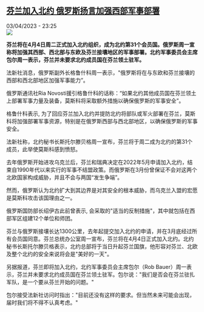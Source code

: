 <!--1680558303000-->
[芬兰加入北约 俄罗斯扬言加强西部军事部署](https://www.rfi.fr/cn/%E4%B8%AD%E5%9B%BD/20230403-%E8%8A%AC%E5%85%B0%E5%8A%A0%E5%85%A5%E5%8C%97%E7%BA%A6-%E4%BF%84%E7%BD%97%E6%96%AF%E6%89%AC%E8%A8%80%E5%8A%A0%E5%BC%BA%E8%A5%BF%E9%83%A8%E5%86%9B%E4%BA%8B%E9%83%A8%E7%BD%B2)
------

<div>03/04/2023 - 23:25</div><img src="https://s.rfi.fr/media/display/083d1230-d266-11ed-967d-005056a90284/w:1280/p:16x9/_124759526_russia_sweden_finland_nato-nc.png"><p><strong>芬兰将在4月4日周二正式加入北约组织，成为北约第31个会员国。俄罗斯周一宣称将加强其西部、西北部与东欧及芬兰接壤地区的军事部署。北约军事委员会主席包尔周一表示，芬兰并未要求北约成员国在芬兰领土驻军。                    </strong></p><div><p>法新社消息，俄罗斯副外长格鲁什科周一表示，"俄罗斯将在与东欧和芬兰接壤的西部和西北部地区加强军事能力”。</p><p>俄罗斯通讯社Ria Novosti援引格鲁什科的话称：“如果北约其他成员国在芬兰领土上部署军事力量及装备，莫斯科将采取额外措施以确保俄罗斯的军事安全”。</p><p>格鲁什科表示, 为了回应芬兰加入北约并提防北约将部队或军火部署在芬兰，莫斯科将加强部署军事资源，特别是在俄罗斯西部与西北部地区，以确保俄罗斯的军事安全。</p><p>法新社称，北约秘书长斯托尔滕贝格周一宣布，芬兰将于周二成为北约的第31个成员，此举使莫斯科感到愤怒。</p><p>去年俄罗斯开始进攻乌克兰后，芬兰和瑞典决定在2022年5月申请加入北约，结束自1990年代以来实行的军事不结盟政策。而俄罗斯在3月份曾保证不会对这两个北欧国家构成威胁，并且不会与两国“发生争端”。</p><p>然而，俄罗斯认为北约扩大到其边界是对其安全的根本威胁，而乌克兰入盟的宏愿是莫斯科攻击该国理由之一。</p><p>俄罗斯国防部长绍伊古此前曾表示, 会采取的"适当的反制措施"，其中就包括在西部军区组建12个单位和师团。</p><p>芬兰与俄罗斯接壤长达1300公里，去年起提交加入北约的申请，并在3月底经过所有会员国同意。芬兰总统办公室周一宣布，芬兰将在4月4日正式加入北约。北约秘书长斯托尔滕贝格表示，北约总部将于当日升起芬兰国旗，他形容对芬兰、北欧及整个北约的安全来说将会是"美好的一天"。</p><p>另据报道，芬兰即将加入北约，北约军事委员会主席包尔（Rob Bauer）周一表示，芬兰并未要求北约成员国在芬兰领土驻军。包尔说："我们是否会在芬兰驻扎军队，是一个要从芬兰开始的问题。"</p><p>包尔接受法新社访问时指出："目前还没有这样的要求。但当然未来可能会出现，届时我们将不得不认真考虑。"</p><div data-selfpromo-newsletter></div><div data-selfpromo-app></div></div>
